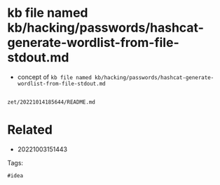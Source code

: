 # kb file named kb/hacking/passwords/hashcat-generate-wordlist-from-file-stdout.md

- concept of `kb file named kb/hacking/passwords/hashcat-generate-wordlist-from-file-stdout.md`

```
```

` zet/20221014185644/README.md `

# Related

- 20221003151443

Tags:

    #idea

